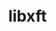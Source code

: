 ---
title: "libxft"
layout: cache
categories: [package, develop-2025-01-12]
meta: {"versions": ["2.3.8"], "compilers": ["gcc@=11.4.0"], "oss": ["ubuntu22.04"], "platforms": ["linux"], "targets": ["x86_64_v3"], "stacks": ["e4s", "hep", "root"], "num_specs": 2, "num_specs_by_stack": {"hep": 1, "root": 2, "e4s": 1}}
spec_details: [{"hash": "gy66ipbcgrqm52y35s2tl2sdt5unoufe", "compiler": "gcc@=11.4.0", "versions": ["2.3.8"], "os": "ubuntu22.04", "platform": "linux", "target": "x86_64_v3", "variants": ["build_system=autotools"], "stacks": ["hep", "root"], "size": "-", "tarball": "https://binaries.spack.io/develop-2025-01-12/build_cache/linux-ubuntu22.04-x86_64_v3/gcc-11.4.0/libxft-2.3.8/linux-ubuntu22.04-x86_64_v3-gcc-11.4.0-libxft-2.3.8-gy66ipbcgrqm52y35s2tl2sdt5unoufe.spack"}, {"hash": "hwgjcunezady4ldmjygphggxdbvlcpkq", "compiler": "gcc@=11.4.0", "versions": ["2.3.8"], "os": "ubuntu22.04", "platform": "linux", "target": "x86_64_v3", "variants": ["build_system=autotools"], "stacks": ["e4s", "root"], "size": "-", "tarball": "https://binaries.spack.io/develop-2025-01-12/build_cache/linux-ubuntu22.04-x86_64_v3/gcc-11.4.0/libxft-2.3.8/linux-ubuntu22.04-x86_64_v3-gcc-11.4.0-libxft-2.3.8-hwgjcunezady4ldmjygphggxdbvlcpkq.spack"}]
---
